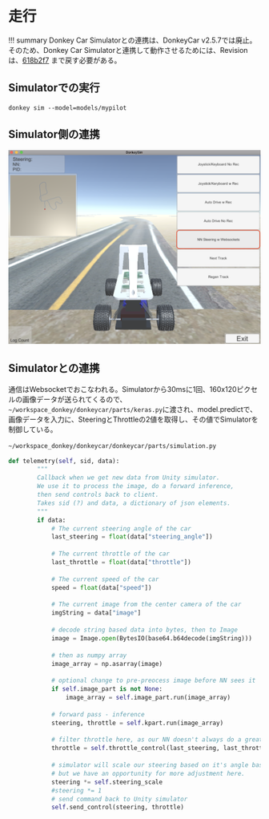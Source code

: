# 走行

!!! summary
    Donkey Car Simulatorとの連携は、DonkeyCar v2.5.7では廃止。そのため、Donkey Car Simulatorと連携して動作させるためには、Revisionは、[618b2f7](https://github.com/autorope/donkeycar/commit/618b2f78954b4cc7880365d518a1f24fdfe102ef) まで戻す必要がある。

## Simulatorでの実行

```console
donkey sim --model=models/mypilot
```

## Simulator側の連携

![](./img/run_sim001.png)

## Simulatorとの連携

通信はWebsocketでおこなわれる。Simulatorから30msに1回、160x120ピクセルの画像データが送られてくるので、`~/workspace_donkey/donkeycar/parts/keras.py`に渡され、model.predictで、画像データを入力に、SteeringとThrottleの2値を取得し、その値でSimulatorを制御している。

`~/workspace_donkey/donkeycar/donkeycar/parts/simulation.py`

```python
def telemetry(self, sid, data):
        """
        Callback when we get new data from Unity simulator.
        We use it to process the image, do a forward inference,
        then send controls back to client.
        Takes sid (?) and data, a dictionary of json elements.
        """
        if data:
            # The current steering angle of the car
            last_steering = float(data["steering_angle"])

            # The current throttle of the car
            last_throttle = float(data["throttle"])

            # The current speed of the car
            speed = float(data["speed"])

            # The current image from the center camera of the car
            imgString = data["image"]

            # decode string based data into bytes, then to Image
            image = Image.open(BytesIO(base64.b64decode(imgString)))

            # then as numpy array
            image_array = np.asarray(image)

            # optional change to pre-preocess image before NN sees it
            if self.image_part is not None:
                image_array = self.image_part.run(image_array)

            # forward pass - inference
            steering, throttle = self.kpart.run(image_array)

            # filter throttle here, as our NN doesn't always do a greate job
            throttle = self.throttle_control(last_steering, last_throttle, speed, throttle)

            # simulator will scale our steering based on it's angle based input.
            # but we have an opportunity for more adjustment here.
            steering *= self.steering_scale
            #steering *= 1
            # send command back to Unity simulator
            self.send_control(steering, throttle)
```